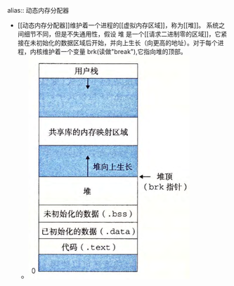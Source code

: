 alias:: 动态内存分配器

- [[动态内存分配器]]维护着一个进程的[[虚拟内存区域]]，称为[[堆]]。
  系统之间细节不同，但是不失通用性，假设 堆 是一个[[请求二进制零的区域]]，它紧接在未初始化的数据区域后开始，并向上生长（向更高的地址）。对于每个进程，内核维护着一个变量 brk(读做"break"),它指向堆的顶部。
	- ![image.png](../assets/image_1702064189044_0.png)